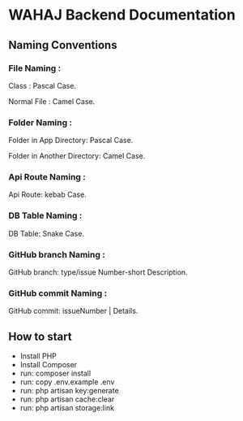 # WAHAJ Backend Documentation

## Naming Conventions

### File Naming :
Class : Pascal Case.

Normal File : Camel Case.

### Folder Naming :
Folder in App Directory: Pascal Case.

Folder in Another Directory: Camel Case.

### Api Route Naming : 
Api Route: kebab Case.

### DB Table Naming : 
DB Table: Snake Case.

###  GitHub branch Naming : 
GitHub branch: type/issue Number-short Description.

### GitHub commit Naming : 
GitHub commit: issueNumber | Details.


## How to start
- Install PHP
- Install Composer 
- run: composer install
- run: copy .env.example .env
- run: php artisan key:generate
- run: php artisan cache:clear
- run: php artisan storage:link


